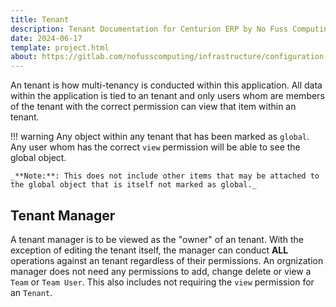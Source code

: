 ```yaml
---
title: Tenant
description: Tenant Documentation for Centurion ERP by No Fuss Computing
date: 2024-06-17
template: project.html
about: https://gitlab.com/nofusscomputing/infrastructure/configuration-management/centurion_erp
---
```


An tenant is how multi-tenancy is conducted within this application. All data within the application is tied to an tenant and only users whom are members of the tenant with the correct permission can view that item within an tenant.

!!! warning
    Any object within any tenant that has been marked as `global`. Any user whom has the correct `view` permission will be able to see the global object. 
    
    _**Note:**: This does not include other items that may be attached to the global object that is itself not marked as global._


## Tenant Manager

A tenant manager is to be viewed as the "owner" of an tenant. With the exception of editing the tenant itself, the manager can conduct **ALL** operations against an tenant regardless of their permissions. An orgnization manager does not need any permissions to add, change delete or view a `Team` or `Team User`. This also includes not requiring the `view` permission for an `Tenant`.
